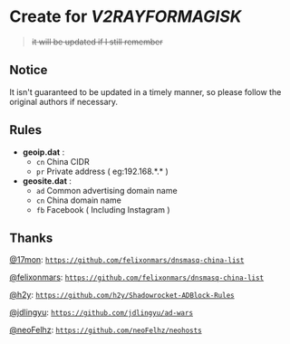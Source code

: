 # Create for *V2RAYFORMAGISK*

> ~~it will be updated if I still remember~~

## Notice

It isn't guaranteed to be updated in a timely manner, so please follow the original authors if necessary.


## Rules

- **geoip.dat** : 
  - `cn`  China CIDR 
  - `pr`  Private address ( eg:192.168.\*.\* )
- **geosite.dat** : 
  - `ad`  Common advertising domain name
  - `cn`  China domain name
  - `fb`  Facebook ( Including Instagram )

## Thanks

[@17mon](https://github.com/17mon): [`https://github.com/felixonmars/dnsmasq-china-list`](https://github.com/17mon/china_ip_list)

[@felixonmars](https://github.com/felixonmars): [`https://github.com/felixonmars/dnsmasq-china-list`](https://github.com/felixonmars/dnsmasq-china-list)

[@h2y](https://github.com/h2y): [`https://github.com/h2y/Shadowrocket-ADBlock-Rules`](https://github.com/h2y/Shadowrocket-ADBlock-Rules)

[@jdlingyu](https://github.com/jdlingyu): [`https://github.com/jdlingyu/ad-wars`](https://github.com/jdlingyu/ad-wars)

[@neoFelhz](https://github.com/neoFelhz): [`https://github.com/neoFelhz/neohosts`](https://github.com/neoFelhz/neohosts)

